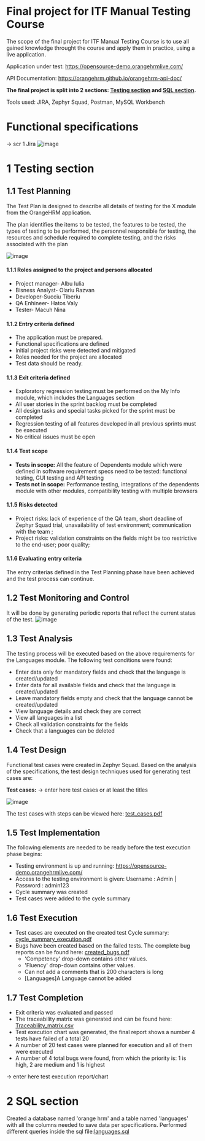 # Final project for ITF Manual Testing Course

The scope of the final project for ITF Manual Testing Course is to use all gained knowledge throught the course and apply them in practice, using a live application. 

Application under test: https://opensource-demo.orangehrmlive.com/

API Documentation: https://orangehrm.github.io/orangehrm-api-doc/

**The final project is split into 2 sections: [Testing section](https://github.com/ninaninuk/manual_testing_portofolio/blob/main/Final%20Projec/README.md#1-testing-section) and [SQL section](https://github.com/ninaninuk/manual_testing_portofolio/blob/main/Final%20Projec/README.md#2-sql-section).**

Tools used: JIRA, Zephyr Squad, Postman, MySQL Workbench

# Functional specifications

-> scr 1 Jira
![image](https://user-images.githubusercontent.com/103954664/170871991-08bfac0e-bd51-4f7c-b7d8-6ba4bf211608.png)


# 1 Testing section

## 1.1 Test Planning

The Test Plan is designed to describe all details of testing for the X module from the OrangeHRM application. 

The plan identifies the items to be tested, the features to be tested, the types of testing to be performed, the personnel responsible for testing, the resources and schedule required to complete testing, and the risks associated with the plan


![image](https://user-images.githubusercontent.com/103954664/170875811-e84e2264-4db9-4584-93c1-aa0247076aec.png)



#### 1.1.1 Roles assigned to the project and persons allocated
 * Project manager- Albu Iulia
 * Bisness Analyst- Olariu Razvan
 * Developer-Succiu Tiberiu
 * QA Enhineer- Hatos Valy
 * Tester- Macuh Nina

#### 1.1.2 Entry criteria defined
* The application must be prepared.
* Functional specifications are defined
* Initial project risks were detected and mitigated
* Roles needed for the project are allocated
* Test data should be ready.


#### 1.1.3 Exit criteria defined
 * Exploratory regression testing must be performed on the My Info module, which includes the Languages section
 * All user stories in the sprint backlog must be completed 
 * All design tasks and special tasks picked for the sprint must be completed
 * Regression testing of all features developed in all previous sprints must be executed
 * No critical issues must be open
#### 1.1.4 Test scope

* __Tests in scope:__  All the feature of Dependents module which were defined in software requirement specs need to be tested: functional testing, GUI testing and API testing
* __Tests not in scope:__  Performance testing, integrations of the dependents module with other modules, compatibility testing with multiple browsers

#### 1.1.5 Risks detected

* Project risks: lack of experience of the QA team, short deadline of Zephyr Squad trial, unavailability of test environment;  communication with the team ; 
* Project risks: validation constraints on the fields might be too restrictive to the end-user; poor quality;

#### 1.1.6 Evaluating entry criteria

The entry criterias defined in the Test Planning phase have been achieved and the test process can continue. 

## 1.2 Test Monitoring and Control

It will be done by generating periodic reports that reflect the current status of the test.
![image](https://user-images.githubusercontent.com/103954664/171167616-489fc841-912a-4550-8632-d075bc89d8bb.png)

## 1.3 Test Analysis

The testing process will be executed based on the above requirements for the Languages module. The following test conditions were found:
 
 
  * Enter data only for mandatory fields and check that the language is created/updated
  * Enter data for all available fields and check that the language is created/updated
  * Leave mandatory fields empty and check that the language cannot be created/updated
  * View language details and check they are correct
  * View all languages in a list
  * Check all validation constraints for the fields
  * Check that a languages can be deleted


## 1.4 Test Design

Functional test cases were created in Zephyr Squad. Based on the analysis of the specifications, the test design techniques used for generating test cases 
are:

**Test cases:**
-> enter here test cases or at least the titles

![image](https://user-images.githubusercontent.com/103954664/171159645-cc794b91-a391-4c6a-ad64-9854202663d3.png)

The test cases with steps can be viewed here: [test_cases.pdf]()

## 1.5 Test Implementation

The following elements are needed to be ready before the test execution phase begins:

* Testing environment is up and running: https://opensource-demo.orangehrmlive.com/
* Access to the testing environment is given: Username : Admin | Password : admin123
* Cycle summary was created
* Test cases were added to the cycle summary

## 1.6 Test Execution

* Test cases are executed on the created test Cycle summary: [cycle_summary_execution.pdf]()
* Bugs have been created based on the failed tests. The complete bug reports can be found here: [created_bugs.pdf]()
   * 'Competency' drop-down contains other values.
   * 'Fluency' drop-down contains other values.
   *	Can not add a comments that is 200 characters is long
 	 * [Languages]A Language cannot be added 


## 1.7 Test Completion

* Exit criteria was evaluated and passed
* The traceability matrix was generated and can be found here: [Traceability_matrix.csv]()
* Test execution chart was generated, the final report shows a number 4 tests have failed of a total 20
* A number of 20 test cases were planned for execution and all of them were executed
* A number of 4 total bugs were found, from which the priority is: 1 is high, 2 are medium and 1 is highest

-> enter here test execution report/chart

# 2 SQL section

Created a database named 'orange hrm' and a table named 'languages' with all the columns needed to save data per specifications. Performed different queries inside the sql file:[languages.sql](https://github.com/ninaninuk/manual_testing_portofolio/blob/temp-2/Final%20Projec/languages.sql)

